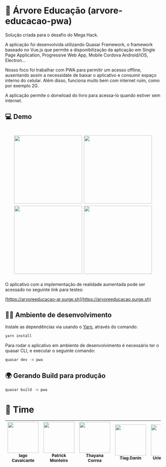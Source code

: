 # 🌳 Árvore Educação (arvore-educacao-pwa)

Solução criada para o desafio do Mega Hack.

A aplicação foi desenvolvida utilizando Quasar Framework, o framework baseado no Vue.js que permite a disponibilização da aplicação em Single Page Application, Progressive Web App, Mobile Cordova Android/iOS, Electron...

Nosso foco foi trabalhar com PWA para permitir um acesso offline, ausentando assim a necessidate de baixar o aplicativo e consumir espaço interno do celular. Além disso, funciona muito bem com internet ruim, como por exemplo 2G.

A aplicação permite o donwload do livro para acessa-lo quando estiver sem internet.

## 💻 Demo

<h1 align="center">
    <img src="https://user-images.githubusercontent.com/5731176/86542428-0560a300-beec-11ea-9181-4e69fe39f13d.png" width="220px" />
    <img src="https://user-images.githubusercontent.com/5731176/86542426-0396df80-beec-11ea-8193-db35aa20f10e.png" width="220px" />
    <img src="https://user-images.githubusercontent.com/5731176/86542427-04c80c80-beec-11ea-8466-28d7d02d975c.png" width="220px" />
    <img src="https://user-images.githubusercontent.com/8525721/87313305-0e5b0100-c4f8-11ea-8645-972651cf4a1e.jpg" width="220px" />
</h1>

O aplicativo com a implementação de realidade aumentada pode ser acessado no seguinte link para testes:

[https://arvoreeducacao-ar.surge.sh](https://arvoreeducacao.surge.sh)


## 👩‍💻 Ambiente de desenvolvimento
Instale as dependências via usando o [Yarn](https://yarnpkg.com/pt-BR/), através do comando:

```sh
yarn install
```

Para rodar o aplicativo em ambiente de desenvolvimento é necessário ter o quasar CLI, e executar o seguinte comando:

```sh
quasar dev -m pwa
```

## 🌍 Gerando Build para produção

```sh
quasar build -m pwa
```

# 👥 Time

| [<img src="https://avatars1.githubusercontent.com/u/5131187?s=460" width="100px;"/><br /><sub><b>Iago Cavalcante</b></sub>](https://github.com/iagocavalcante) | [<img src="https://avatars1.githubusercontent.com/u/13258255?s=460" width="100px;"/><br /><sub><b>Patrick Monteiro</b></sub>](https://github.com/patrickmonteiro) | [<img src="https://avatars1.githubusercontent.com/u/8525721?s=460" width="100px;"/><br /><sub><b>Thayana Correa</b></sub>](https://github.com/thauska) | [<img src="https://avatars1.githubusercontent.com/u/5731176?s=460" width="100px;"/><br /><sub><b>Tiag Danin</b></sub>](https://github.com/TiagoDanin) | [<img src="https://avatars1.githubusercontent.com/u/31864637?s=460" width="100px;"/><br /><sub><b>Uriel Campos</b></sub>](https://github.com/urielfcampos) |
| :---: | :---: | :---: | :---: | :---: |

